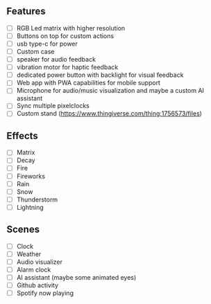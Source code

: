

## Features
- [ ] RGB Led matrix with higher resolution
- [ ] Buttons on top for custom actions
- [ ] usb type-c for power
- [ ] Custom case
- [ ] speaker for audio feedback
- [ ] vibration motor for haptic feedback
- [ ] dedicated power button with backlight for visual feedback
- [ ] Web app with PWA capabilities for mobile support
- [ ] Microphone for audio/music visualization and maybe a custom AI assistant
- [ ] Sync multiple pixelclocks
- [ ] Custom stand (https://www.thingiverse.com/thing:1756573/files)

## Effects
- [ ] Matrix
- [ ] Decay
- [ ] Fire
- [ ] Fireworks
- [ ] Rain
- [ ] Snow
- [ ] Thunderstorm
- [ ] Lightning

## Scenes
- [ ] Clock
- [ ] Weather
- [ ] Audio visualizer
- [ ] Alarm clock
- [ ] AI assistant (maybe some animated eyes)
- [ ] Github activity
- [ ] Spotify now playing
